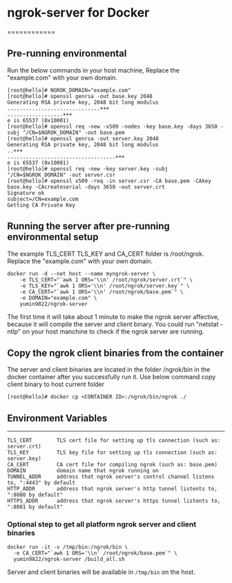 # ngrok-server for Docker

============

## Pre-running environmental
Run the below commands in your host machine, Replace the "example.com" with your own domain.
```
[root@hello]# NGROK_DOMAIN="example.com"
[root@hello]# openssl genrsa -out base.key 2048
Generating RSA private key, 2048 bit long modulus
..............................+++
..................+++
e is 65537 (0x10001)
[root@hello]# openssl req -new -x509 -nodes -key base.key -days 3650 -subj "/CN=$NGROK_DOMAIN" -out base.pem
[root@hello]# openssl genrsa -out server.key 2048
Generating RSA private key, 2048 bit long modulus
..+++
...................................+++
e is 65537 (0x10001)
[root@hello]# openssl req -new -key server.key -subj "/CN=$NGROK_DOMAIN" -out server.csr
[root@hello]# openssl x509 -req -in server.csr -CA base.pem -CAkey base.key -CAcreateserial -days 3650 -out server.crt
Signature ok
subject=/CN=example.com
Getting CA Private Key
```

## Running the server after pre-running environmental setup
The example TLS_CERT TLS_KEY and CA_CERT folder is /root/ngrok. Replace the "example.com" with your own domain.

```
docker run -d --net host --name myngrok-server \
    -e TLS_CERT="`awk 1 ORS='\\n' /root/ngrok/server.crt`" \
    -e TLS_KEY="`awk 1 ORS='\\n' /root/ngrok/server.key`" \
    -e CA_CERT="`awk 1 ORS='\\n' /root/ngrok/base.pem`" \
    -e DOMAIN="example.com" \
    yumin9822/ngrok-server
```
The first time it will take about 1 minute to make the ngrok server affective, because it will compile the server and client binary. You could run "netstat -ntlp" on your host manchine to check if the ngrok server are running.

## Copy the ngrok client binaries from the container
The server and client binaries are located in the folder /ngrok/bin in the docker container after you successfully run it. Use below command copy client binary to host current folder 

```
[root@hello]# docker cp <CONTAINER ID>:/ngrok/bin/ngrok ./ 
```

## Environment Variables
---------------------

    TLS_CERT        TLS cert file for setting up tls connection (such as: server.crt)
    TLS_KEY         TLS key file for setting up tls connection (such as: server.key)
    CA_CERT         CA cert file for compiling ngrok (such as: base.pem)
    DOMAIN          domain name that ngrok running on 
    TUNNEL_ADDR     address that ngrok server's control channel listens to, ":4443" by default
    HTTP_ADDR       address that ngrok server's http tunnel listents to, ":8080 by default"
    HTTPS_ADDR      address that ngrok server's https tunnel listents to, ":8081 by default"


### Optional step to get all platform ngrok server and client binaries

```
docker run -it -v /tmp/bin:/ngrok/bin \
  -e CA_CERT="`awk 1 ORS='\\n' /root/ngrok/base.pem`" \
  yumin9822/ngrok-server /build_all.sh
```

Server and client binaries will be available in `/tmp/bin` on the host.
